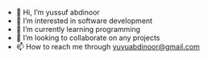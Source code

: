 - 👋 Hi, I’m yussuf abdinoor
- 👀 I’m interested in software development
- 🌱 I’m currently learning programming
- 💞️ I’m looking to collaborate on any projects
- 📫 How to reach me through yuyuabdinoor@gmail.com


<!---
yuyuabdinoor/yuyuabdinoor is a ✨ special ✨ repository because its `README.md` (this file) appears on your GitHub profile.
You can click the Preview link to take a look at your changes.
--->
